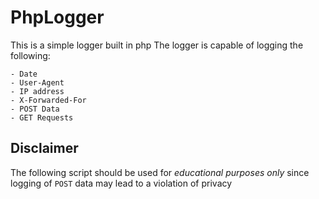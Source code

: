 # PhpLogger
This is a simple logger built in php
The logger is capable of logging the following:
```
- Date
- User-Agent
- IP address
- X-Forwarded-For
- POST Data
- GET Requests
```

## Disclaimer
The following script should be used for *educational purposes only* since logging of `POST` data may lead to a violation of privacy 
